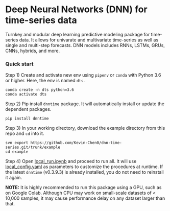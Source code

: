# Deep Neural Networks (DNN) for time-series data
Turnkey and modular deep learning predictive modeling package for time-series data. It allows for univarate and multivariate time-series as well as single and multi-step forecasts. DNN models includes RNNs, LSTMs, GRUs, CNNs, hybrids, and more.



### Quick start

Step 1) Create and activate new env using `pipenv` or `conda` with Python 3.6 or higher. Here, the env is named `dts`.

```
conda create -n dts python=3.6
conda activate dts
```

Step 2) Pip install `dnntime` package. It will automatically install or update the dependent packages.

```pip install dnntime```

Step 3) In your working directory, download the example directory from this repo and `cd` into it.

```
svn export https://github.com/Kevin-Chen0/dnn-time-series.git/trunk/example
cd example
```

Step 4) Open [local_run.ipynb](https://github.com/Kevin-Chen0/dnn-time-series/blob/master/example/local_run.ipynb) and proceed to run all. It will use [local_config.yaml](https://github.com/Kevin-Chen0/dnn-time-series/blob/master/example/local_config.yaml) as parameters to customize the procedures at runtime. If the latest `dnntime` (v0.3.9.3) is already installed, you do not need to reinstall it again.

**NOTE:** It is highly recommended to run this package using a GPU, such as on Google Colab. Although CPU may work on small-scale datasets of < 10,000 samples, it may cause performance delay on any dataset larger than that.
